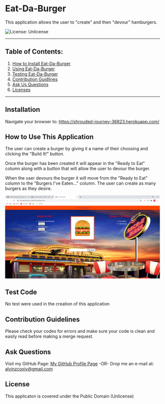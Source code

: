 # Eat-Da-Burger

  This application allows the user to "create" and then "devour" hamburgers.

  ![License: Unlicense](https://img.shields.io/badge/license-Unlicense-blue.svg)

  ***

  ## Table of Contents:

  1. [How to Install Eat-Da-Burger](#Installation)
  2. [Using Eat-Da-Burger](#How%20To%20Use%20This%20Application)
  3. [Testing Eat-Da-Burger](#Test%20Code)
  4. [Contribution Guidlines](#Contribution%20Guidelines)
  5. [Ask Us Questions](#Ask%20Questions)
  6. [Licenses](#License)

  ***

  ## Installation

  Navigate your browser to: <https://shrouded-journey-36823.herokuapp.com/>

  ## How to Use This Application

  The user can create a burger by giving it a name of their choosing and clicking the "Build It!" button.
  
  Once the burger has been created it will appear in the "Ready to Eat" column along with a button that will allow the user to devour the burger.
  
  When the user devours the burger it will move from the "Ready to Eat" column to the "Burgers I've Eaten..." column.  The user can create as many burgers as they desire.

  ![Eat-da-Burger](./public/assets/images/Eat-Da-Burger!.png)

  ## Test Code

  No test were used in the creation of this application

  ## Contribution Guidelines

  Please check your codes for errors and make sure your code is clean and easily read before making a merge request.

  ## Ask Questions

  Visit my GitHub Page: [My GitHub Profile Page](https://github.com/AlvinZC4)
 -OR-
 Drop me an e-mail at: alvinzcoxiv@gmail.com

  ## License

  This applicaton is covered under the Public Domain (Unlicense)

